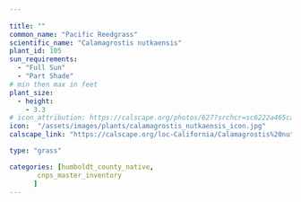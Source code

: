 ```yaml
---
 
title: ""
common_name: "Pacific Reedgrass"
scientific_name: "Calamagrostis nutkaensis"
plant_id: 105 
sun_requirements:
  - "Full Sun"
  - "Part Shade"
# min then max in feet
plant_size:
  - height: 
    - 3.3
# icon_attribution: https://calscape.org/photos/627?srchcr=sc6222a465ca456
icon:  "/assets/images/plants/calamagrostis_nutkaensis_icon.jpg"
calscape_link: "https://calscape.org/loc-California/Calamagrostis%20nutkaensis(%20)" 

type: "grass"

categories: [humboldt_county_native,
       cnps_master_inventory
      ]
---
```



